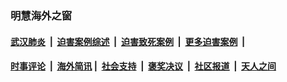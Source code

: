 
### 明慧海外之窗

####  [武汉肺炎](indexes/365.md?t=07081700) &nbsp;|&nbsp;  [迫害案例综述](indexes/328.md?t=07081700) &nbsp;|&nbsp; [迫害致死案例](indexes/277.md?t=07081700)  &nbsp;|&nbsp; [更多迫害案例](indexes/81.md?t=07081700)  &nbsp;|&nbsp; 
####  [时事评论](indexes/19.md?t=07081700) &nbsp;|&nbsp; [海外简讯](indexes/245.md?t=07081700)&nbsp;|&nbsp;  [社会支持](indexes/140.md?t=07081700) &nbsp;|&nbsp; [褒奖决议](indexes/282.md?t=07081700) &nbsp;|&nbsp; [社区报道](indexes/91.md?t=07081700)  &nbsp;|&nbsp; [天人之间](indexes/78.md?t=07081700) 

